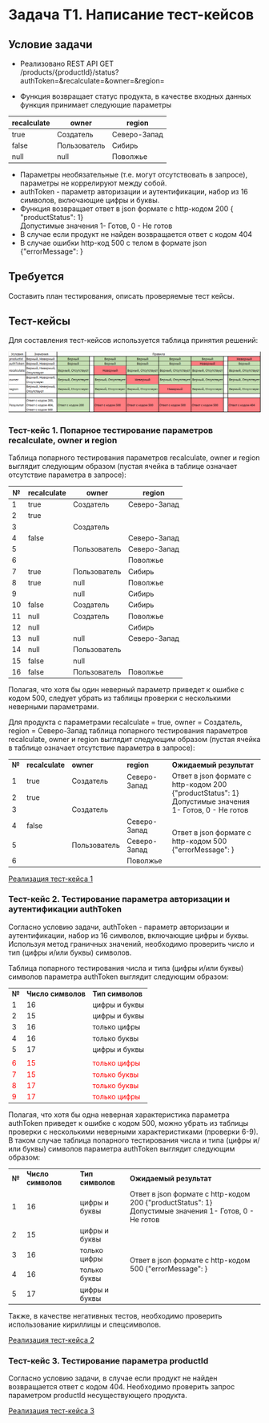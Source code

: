 # Задача Т1. Написание тест-кейсов

## Условие задачи
- Реализовано REST API GET  
/products/{productId}/status?authToken=&recalculate=&owner=&region=

- Функция возвращает статус продукта, в качестве входных данных функция принимает следующие параметры  

| recalculate | owner        | region       |
|-------------|--------------|--------------| 
| true        | Создатель    | Северо-Запад |
| false       | Пользователь | Сибирь       |
| null        | null         | Поволжье     |

- Параметры необязательные (т.е. могут отсутствовать в запросе), параметры не коррелируют между собой.
- authToken - параметр авторизации и аутентификации, набор из 16 символов, включающие цифры и буквы.
- Функция возвращает ответ в json формате с http-кодом 200 { "productStatus": 1}  
Допустимые значения 1- Готов, 0 - Не готов
- В случае если продукт не найден возвращается ответ с кодом 404
- В случае ошибки http-код 500 с телом в формате json {"errorMessage": }


## Требуется
Составить план тестирования, описать проверяемые тест кейсы.


## Тест-кейсы
Для составления тест-кейсов используется таблица принятия решений:

![decision_table.png](additional/decision_table.png)


### Тест-кейс 1. Попарное тестирование параметров recalculate, owner и region
Таблица попарного тестирования параметров recalculate, owner и region выглядит следующим образом (пустая ячейка в 
таблице означает отсутствие параметра в запросе):  

| №  | recalculate | owner        | region       |
|----|-------------|--------------|--------------|
| 1  | true        | Создатель    | Северо-Запад |
| 2  | true        |              |              |
| 3  |             | Создатель    |              |
| 4  | false       |              | Северо-Запад |
| 5  |             | Пользователь | Северо-Запад |
| 6  |             |              | Поволжье     |
| 7  | true        | Пользователь | Сибирь       |
| 8  | true        | null         | Поволжье     |
| 9  |             | null         | Сибирь       |
| 10 | false       | Создатель    | Сибирь       |
| 11 | null        | Создатель    | Поволжье     |
| 12 | null        |              | Сибирь       |
| 13 | null        | null         | Северо-Запад |
| 14 | null        | Пользователь |              |
| 15 | false       | null         |              |
| 16 | false       | Пользователь | Поволжье     |

Полагая, что хотя бы один неверный параметр приведет к ошибке с кодом 500, следует убрать из таблицы проверки с 
несколькими неверными параметрами.  

Для продукта c параметрами recalculate = true, owner = Создатель, region = Северо-Запад таблица попарного тестирования
параметров recalculate, owner и region выглядит следующим образом (пустая ячейка в таблице означает отсутствие параметра
в запросе):

<table>
    <tr>
        <td><b>№</b></td>
        <td><b>recalculate</b></td>
        <td><b>owner</b></td>
        <td><b>region</b></td>
        <td><b>Ожидаемый результат</b></td>
    </tr>
    <tr>
        <td>1</td>
        <td>true</td>
        <td>Создатель</td>
        <td>Северо-Запад</td>
        <td  rowspan="3">
            Ответ в json формате с http-кодом 200 {"productStatus": 1} <br>
            Допустимые значения 1- Готов, 0 - Не готов
        </td>
    </tr>
    <tr>
        <td>2</td>
        <td>true</td>
        <td></td>
        <td></td>
    </tr>
    <tr>
        <td>3</td>
        <td></td>
        <td>Создатель</td>
        <td></td>
    </tr>
    <tr>
        <td>4</td>
        <td>false</td>
        <td></td>
        <td>Северо-Запад</td>
        <td  rowspan="3">
            Ответ в json формате с http-кодом 500 {"errorMessage": }
        </td>
    </tr>
    <tr>
        <td>5</td>
        <td></td>
        <td>Пользователь</td>
        <td>Северо-Запад</td>
    </tr>
    <tr>
        <td>6</td>
        <td></td>
        <td></td>
        <td>Поволжье</td>
    </tr>
</table>

[Реализация тест-кейса 1](Test-case_1.md)


### Тест-кейс 2. Тестирование параметра авторизации и аутентификации authToken
Согласно условию задачи, authToken - параметр авторизации и аутентификации, набор из 16 символов, включающие цифры и буквы.  
Используя метод граничных значений, необходимо проверить число и тип (цифры и/или буквы) символов.

Таблица попарного тестирования числа и типа (цифры и/или буквы) символов параметра authToken выглядит следующим образом:

<table>
    <tr>
        <td><b>№</b></td>
        <td><b>Число символов</b></td>
        <td><b>Тип символов</b></td>
    </tr>
    <tr>
        <td>1</td>
        <td>16</td>
        <td>цифры и буквы</td>
    </tr>
    <tr>
        <td>2</td>
        <td>15</td>
        <td>цифры и буквы</td>
    </tr>
    <tr>
        <td>3</td>
        <td>16</td>
        <td>только цифры</td>
    </tr>
    <tr>
        <td>4</td>
        <td>16</td>
        <td>только буквы</td>
    </tr>
    <tr>
        <td>5</td>
        <td>17</td>
        <td>цифры и буквы</td>
    </tr>
    <tr>
        <td></td>
        <td></td>
        <td></td>
    </tr>
    <tr>
        <td><span style="color:red">6</span></td>
        <td><span style="color:red">15</span></td>
        <td><span style="color:red">только цифры</span></td>
    </tr>
    <tr>
        <td><span style="color:red">7</span></td>
        <td><span style="color:red">15</span></td>
        <td><span style="color:red">только буквы</span></td>
    </tr>
    <tr>
        <td><span style="color:red">8</span></td>
        <td><span style="color:red">17</span></td>
        <td><span style="color:red">только буквы</span></td>
    </tr>
    <tr>
        <td><span style="color:red">9</span></td>
        <td><span style="color:red">17</span></td>
        <td><span style="color:red">только цифры</span></td>
    </tr>
</table>

Полагая, что хотя бы одна неверная характеристика параметра authToken приведет к ошибке с кодом 500, можно убрать из 
таблицы проверки с несколькими неверными характеристиками (проверки 6-9). В таком случае таблица попарного 
тестирования числа и типа (цифры и/или буквы) символов параметра authToken выглядит следующим образом:

<table>
    <tr>
        <td><b>№</b></td>
        <td><b>Число символов</b></td>
        <td><b>Тип символов</b></td>
        <td><b>Ожидаемый результат</b></td>
    </tr>
    <tr>
        <td>1</td>
        <td>16</td>
        <td>цифры и буквы</td>
        <td>
            Ответ в json формате с http-кодом 200 {"productStatus": 1} <br>
            Допустимые значения 1- Готов, 0 - Не готов
        </td>
    </tr>
    <tr>
        <td>2</td>
        <td>15</td>
        <td>цифры и буквы</td>
        <td  rowspan="4">
            Ответ в json формате с http-кодом 500 {"errorMessage": }
        </td>
    </tr>
    <tr>
        <td>3</td>
        <td>16</td>
        <td>только цифры</td>
    </tr>
    <tr>
        <td>4</td>
        <td>16</td>
        <td>только буквы</td>
    </tr>
    <tr>
        <td>5</td>
        <td>17</td>
        <td>цифры и буквы</td>
    </tr>
</table>

Также, в качестве негативных тестов, необходимо проверить использование кириллицы и спецсимволов.

[Реализация тест-кейса 2](Test-case_2.md)


### Тест-кейс 3. Тестирование параметра productId
Согласно условию задачи, в случае если продукт не найден возвращается ответ с кодом 404. Необходимо проверить запрос
параметром productId несуществующего продукта.

[Реализация тест-кейса 3](Test-case_3.md)
